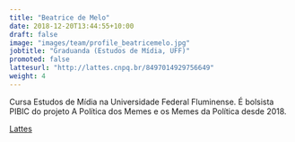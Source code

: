 ```yaml
---
title: "Beatrice de Melo"
date: 2018-12-20T13:44:55+10:00
draft: false
image: "images/team/profile_beatricemelo.jpg"
jobtitle: "Graduanda (Estudos de Mídia, UFF)"
promoted: false
lattesurl: "http://lattes.cnpq.br/8497014929756649"
weight: 4
---
```


Cursa Estudos de Mídia na Universidade Federal Fluminense. É bolsista PIBIC do projeto A Política dos Memes e os Memes da Política desde 2018.

<a href="http://lattes.cnpq.br/8497014929756649">Lattes</a>
